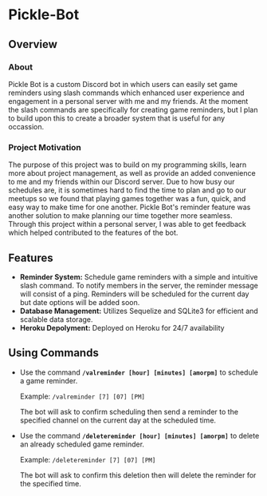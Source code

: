 # Pickle-Bot
## Overview
### About
Pickle Bot is a custom Discord bot in which users can easily set game reminders using slash commands which enhanced user experience
and engagement in a personal server with me and my friends. At the moment the slash commands are specifically for creating game reminders,
but I plan to build upon this to create a broader system that is useful for any occassion.
### Project Motivation
The purpose of this project was to build on my programming skills, learn more about project management, as well as provide an added convenience to me and my friends within our Discord server.
Due to how busy our schedules are, it is sometimes hard to find the time to plan and go to our meetups so we found that playing games together was a fun, quick, and easy way
to make time for one another. Pickle Bot's reminder feature was another solution to make planning our time together more seamless. Through this project within a personal server,
I was able to get feedback which helped contributed to the features of the bot. 
## Features
* **Reminder System:** Schedule game reminders with a simple and intuitive slash command. To notify members in the server, the reminder message will consist of a ping. Reminders will be scheduled for the current day but date options will be added soon.
* **Database Management:** Utilizes Sequelize and SQLite3 for efficient and scalable data storage.
* **Heroku Depolyment:** Deployed on Heroku for 24/7 availability
## Using Commands
* Use the command **`/valreminder [hour] [minutes] [amorpm]`** to schedule a game reminder.

  Example:
  `/valreminder [7] [07] [PM]`
  
  The bot will ask to confirm scheduling then send a reminder to the specified channel on the current day at the scheduled time.
* Use the command **`/deletereminder [hour] [minutes] [amorpm]`** to delete an already scheduled game reminder.
  
  Example:
  `/deletereminder [7] [07] [PM]`
  
  The bot will ask to confirm this deletion then will delete the reminder for the specified time.
  
